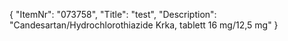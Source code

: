 {
  "ItemNr": "073758",
  "Title": "test",
  "Description": "Candesartan/Hydrochlorothiazide Krka, tablett 16 mg/12,5 mg"
}